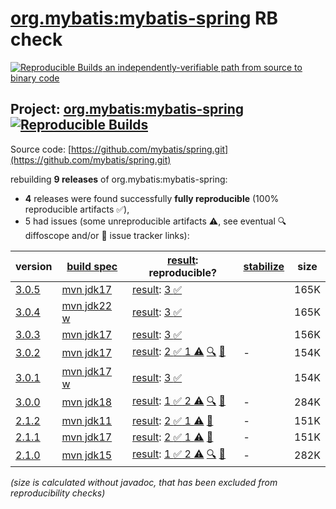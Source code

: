 [org.mybatis:mybatis-spring](https://central.sonatype.com/artifact/org.mybatis/mybatis-spring/versions) RB check
=======

[![Reproducible Builds](https://reproducible-builds.org/images/logos/rb.svg) an independently-verifiable path from source to binary code](https://reproducible-builds.org/)

## Project: [org.mybatis:mybatis-spring](https://central.sonatype.com/artifact/org.mybatis/mybatis-spring/versions) [![Reproducible Builds](https://img.shields.io/endpoint?url=https://raw.githubusercontent.com/jvm-repo-rebuild/reproducible-central/master/content/org/mybatis/mybatis-spring/badge.json)](https://github.com/jvm-repo-rebuild/reproducible-central/blob/master/content/org/mybatis/mybatis-spring/README.md)

Source code: [https://github.com/mybatis/spring.git](https://github.com/mybatis/spring.git)

rebuilding **9 releases** of org.mybatis:mybatis-spring:
- **4** releases were found successfully **fully reproducible** (100% reproducible artifacts :white_check_mark:),
- 5 had issues (some unreproducible artifacts :warning:, see eventual :mag: diffoscope and/or :memo: issue tracker links):

| version | [build spec](/BUILDSPEC.md) | [result](https://reproducible-builds.org/docs/jvm/): reproducible? | [stabilize](https://github.com/google/oss-rebuild/blob/main/cmd/stabilize/README.md) | size |
| -- | --------- | ------ | ------ | -- |
| [3.0.5](https://central.sonatype.com/artifact/org.mybatis/mybatis-spring/3.0.5/pom) | [mvn jdk17](mybatis-spring-3.0.5.buildspec) | [result](mybatis-spring-3.0.5.buildinfo): [3 :white_check_mark: ](mybatis-spring-3.0.5.buildcompare) | | 165K |
| [3.0.4](https://central.sonatype.com/artifact/org.mybatis/mybatis-spring/3.0.4/pom) | [mvn jdk22 w](mybatis-spring-3.0.4.buildspec) | [result](mybatis-spring-3.0.4.buildinfo): [3 :white_check_mark: ](mybatis-spring-3.0.4.buildcompare) | | 165K |
| [3.0.3](https://central.sonatype.com/artifact/org.mybatis/mybatis-spring/3.0.3/pom) | [mvn jdk17](mybatis-spring-3.0.3.buildspec) | [result](mybatis-spring-3.0.3.buildinfo): [3 :white_check_mark: ](mybatis-spring-3.0.3.buildcompare) | | 156K |
| [3.0.2](https://central.sonatype.com/artifact/org.mybatis/mybatis-spring/3.0.2/pom) | [mvn jdk17](mybatis-spring-3.0.2.buildspec) | [result](mybatis-spring-3.0.2.buildinfo): [2 :white_check_mark:  1 :warning:](mybatis-spring-3.0.2.buildcompare) [:mag:](mybatis-spring-3.0.2.diffoscope) [:memo:](https://github.com/mybatis/parent/pull/472) | - | 154K |
| [3.0.1](https://central.sonatype.com/artifact/org.mybatis/mybatis-spring/3.0.1/pom) | [mvn jdk17 w](mybatis-spring-3.0.1.buildspec) | [result](mybatis-spring-3.0.1.buildinfo): [3 :white_check_mark: ](mybatis-spring-3.0.1.buildcompare) | | 154K |
| [3.0.0](https://central.sonatype.com/artifact/org.mybatis/mybatis-spring/3.0.0/pom) | [mvn jdk18](mybatis-spring-3.0.0.buildspec) | [result](mybatis-spring-3.0.0.buildinfo): [1 :white_check_mark:  2 :warning:](mybatis-spring-3.0.0.buildcompare) [:mag:](mybatis-spring-3.0.0.diffoscope) [:memo:](https://github.com/mybatis/spring/pull/759) | - | 284K |
| [2.1.2](https://central.sonatype.com/artifact/org.mybatis/mybatis-spring/2.1.2/pom) | [mvn jdk11](mybatis-spring-2.1.2.buildspec) | [result](mybatis-spring-2.1.2.buildinfo): [2 :white_check_mark:  1 :warning:](mybatis-spring-2.1.2.buildcompare) [:memo:](https://github.com/mybatis/spring/pull/759) | - | 151K |
| [2.1.1](https://central.sonatype.com/artifact/org.mybatis/mybatis-spring/2.1.1/pom) | [mvn jdk17](mybatis-spring-2.1.1.buildspec) | [result](mybatis-spring-2.1.1.buildinfo): [2 :white_check_mark:  1 :warning:](mybatis-spring-2.1.1.buildcompare) [:memo:](https://github.com/mybatis/spring/pull/759) | - | 151K |
| [2.1.0](https://central.sonatype.com/artifact/org.mybatis/mybatis-spring/2.1.0/pom) | [mvn jdk15](mybatis-spring-2.1.0.buildspec) | [result](mybatis-spring-2.1.0.buildinfo): [1 :white_check_mark:  2 :warning:](mybatis-spring-2.1.0.buildcompare) [:mag:](mybatis-spring-2.1.0.diffoscope) [:memo:](https://github.com/mybatis/spring/pull/759) | - | 282K |

<i>(size is calculated without javadoc, that has been excluded from reproducibility checks)</i>
